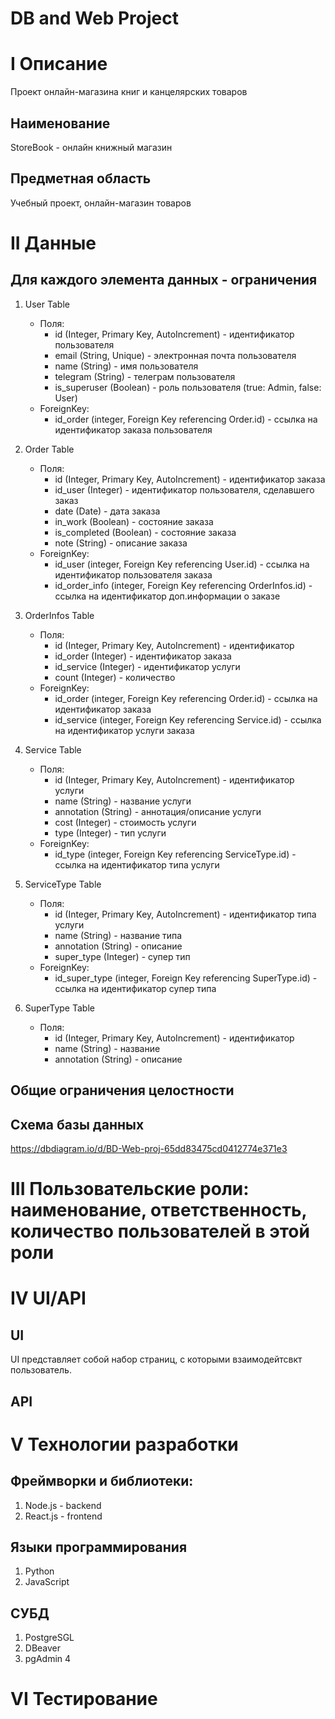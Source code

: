 # DB and Web Project
# I Описание
Проект онлайн-магазина книг и канцелярских товаров
## Наименование
StoreBook - онлайн книжный магазин 
## Предметная область
Учебный проект, онлайн-магазин товаров
# II Данные
## Для каждого элемента данных - ограничения
1. User Table
   - Поля:
     - id (Integer, Primary Key, AutoIncrement) - идентификатор пользователя
     - email (String, Unique) - электронная почта пользователя
     - name (String) - имя пользователя
     - telegram (String) - телеграм пользователя
     - is_superuser (Boolean) - роль пользователя (true: Admin, false: User)
   - ForeignKey:
     - id_order (integer, Foreign Key referencing Order.id) - ссылка на идентификатор заказа пользователя

2. Order Table
   - Поля:
     - id (Integer, Primary Key, AutoIncrement) - идентификатор заказа
     - id_user (Integer) - идентификатор пользователя, сделавшего заказ
     - date (Date) - дата заказа
     - in_work (Boolean) - состояние заказа
     - is_completed (Boolean) - состояние заказа
     - note (String) - описание заказа
   - ForeignKey:
     - id_user (integer, Foreign Key referencing User.id) - ссылка на идентификатор пользователя заказа
     - id_order_info (integer, Foreign Key referencing OrderInfos.id) - ссылка на идентификатор доп.информации о заказе

3. OrderInfos Table
   - Поля:
     - id (Integer, Primary Key, AutoIncrement) - идентификатор
     - id_order (Integer) - идентификатор заказа
     - id_service (Integer) - идентификатор услуги
     - count (Integer) - количество
   - ForeignKey:
     - id_order (integer, Foreign Key referencing Order.id) - ссылка на идентификатор заказа
     - id_service (integer, Foreign Key referencing Service.id) - ссылка на идентификатор услуги заказа

4. Service Table
   - Поля:
     - id (Integer, Primary Key, AutoIncrement) - идентификатор услуги
     - name (String) - название услуги
     - annotation (String) - аннотация/описание услуги
     - cost (Integer) - стоимость услуги
     - type (Integer) - тип услуги
   - ForeignKey:
     - id_type (integer, Foreign Key referencing ServiceType.id) - ссылка на идентификатор типа услуги

5. ServiceType Table
   - Поля:
     - id (Integer, Primary Key, AutoIncrement) - идентификатор типа услуги
     - name (String) - название типа
     - annotation (String) - описание
     - super_type (Integer) - супер тип
   - ForeignKey:
     - id_super_type (integer, Foreign Key referencing SuperType.id) - ссылка на идентификатор супер типа

6. SuperType Table
   - Поля:
     - id (Integer, Primary Key, AutoIncrement) - идентификатор
     - name (String) - название
     - annotation (String) - описание

## Общие ограничения целостности

## Схема базы данных
https://dbdiagram.io/d/BD-Web-proj-65dd83475cd0412774e371e3
# III Пользовательские роли: наименование, ответственность, количество пользователей в этой роли

# IV UI/API
## UI
UI представляет собой набор страниц, с которыми взаимодейтсвкт пользователь.
## API

# V Технологии разработки
## Фреймворки и библиотеки:
1. Node.js - backend
2. React.js - frontend

## Языки программирования
1. Python
2. JavaScript

## СУБД
1. PostgreSGL
2. DBeaver
3. pgAdmin 4

# VI Тестирование
